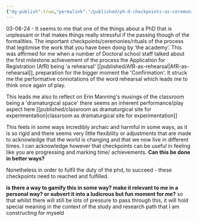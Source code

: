 ```yaml
---
{"dg-publish":true,"permalink":"/published/ph-d-checkpoints-as-ceremonies/","noteIcon":""}
---
```



03-08-24 - 
It seems to me that one of the things about a PhD that is unpleasant or that makes things really stressful if the passing though of the formalities. The important checkpoints/ceremonies/rituals of the process that legitimise the work that you have been doing by ‘the academy’. This was affirmed for me when a number of Doctoral school staff talked about the first milestone achievement of the process the Application for Registration (AfR)  being 'a rehearsal' [[published/AfR-as-rehearsal\|AfR-as-rehearsal]], preparation for the bigger moment the 'Confirmation'. It struck me the performative connotations of the word rehearsal which leads me to think once again of play.

This leads me also to reflect on Erin Manning's musings of the classroom being a 'dramaturgical space' there seems an inherent performance/play aspect here [[published/classroom as dramaturgical site for experimentation\|classroom as dramaturgical site for experimentation]]

This feels in some ways incredibly archaic and harmful in some ways, as it is so rigid and there seems very little flexibility or adjustments that are made to acknowledge that the world is changing and that we now live in different times. I can acknowledge however that checkpoints can be useful in feeling like you are progressing and marking time/ achievements. **Can this be done in better ways?**

Nonetheless in order to fulfil the duty of the phd, to succeed - these checkpoints need to reached and fulfilled.

**is there a way to gamify this in some way? make it relevant to me in a personal way? or subvert it into a ludicrous but fun moment for me?** so that whilst there will still be lots of pressure to pass through this, it will hold special meaning in the context of the study and research path that I am constructing for myseld
